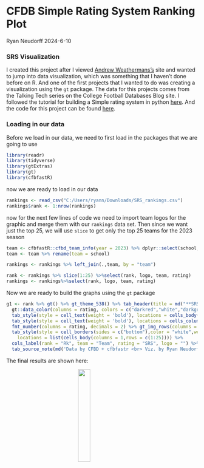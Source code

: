 CFDB Simple Rating System Ranking Plot
================
Ryan Neudorff
2024-6-10

### SRS Visualization

I created this project after I viewed [Andrew
Weathermans’s](https://viz.aweatherman.com/viz/) site and wanted to jump
into data visualization, which was something that I haven’t done before
on R. And one of the first projects that I wanted to do was creating a
visualization using the `gt` package. The data for this projects comes
from the Talking Tech series on the College Football Databases Blog
site. I followed the tutorial for building a Simple rating system in
python [here](https://blog.collegefootballdata.com/talking-tech-bu/).
And the code for this project can be found
[here](https://github.com/ryan-neudorff/Resume/blob/main/SRS%20Project/SRS.viz.py).

### Loading in our data

Before we load in our data, we need to first load in the packages that
we are going to use

``` r
library(readr)
library(tidyverse)
library(gtExtras)
library(gt)
library(cfbfastR)
```

now we are ready to load in our data

``` r
rankings <- read_csv("C:/Users/ryann/Downloads/SRS_rankings.csv")
rankings$rank <- 1:nrow(rankings)
```

now for the next few lines of code we need to import team logos for the
graphic and merge them with our `rankings` data set. Then since we want
just the top 25, we will use `slice` to get only the top 25 teams for
the 2023 season

``` r
team <- cfbfastR::cfbd_team_info(year = 2023) %>% dplyr::select(school,logo)
team <- team %>% rename(team = school)

rankings <- rankings %>% left_join(.,team, by = "team")

rank <- rankings %>% slice(1:25) %>%select(rank, logo, team, rating)
rankings <- rankings%>%select(rank, logo, team, rating)
```

Now we are ready to build the graphs using the `gt` package

``` r
g1 <- rank %>% gt() %>% gt_theme_538() %>% tab_header(title = md("**SRS Top 25**"), subtitle = 'Rankings as of Jan 8, 2024') %>%
  gt::data_color(columns = rating, colors = c("darkred","white","darkgreen")) %>% cols_align(align = "center",columns = c(rank,rating)) %>%
  tab_style(style = cell_text(weight = 'bold'), locations = cells_body(columns = c(rank,team,rating))) %>%
  tab_style(style = cell_text(weight = 'bold'), locations = cells_column_labels()) %>%
  fmt_number(columns = rating, decimals = 2) %>% gt_img_rows(columns = logo, img_source = "web", height = 25) %>%
  tab_style(style = cell_borders(sides = c("bottom"),color = "white",weight = px(3),style="solid"),
    locations = list(cells_body(columns = 1,rows = c(1:25)))) %>%
  cols_label(rank = "Rk", team = "Team", rating = "SRS", logo = "") %>%
  tab_source_note(md('Data by CFBD + cfbfastr <br> Viz. by Ryan Neudorff'))
```

The final results are shown here:

<img src="R Projects/gt.png" width="25%" style="display: block; margin: auto;" />
